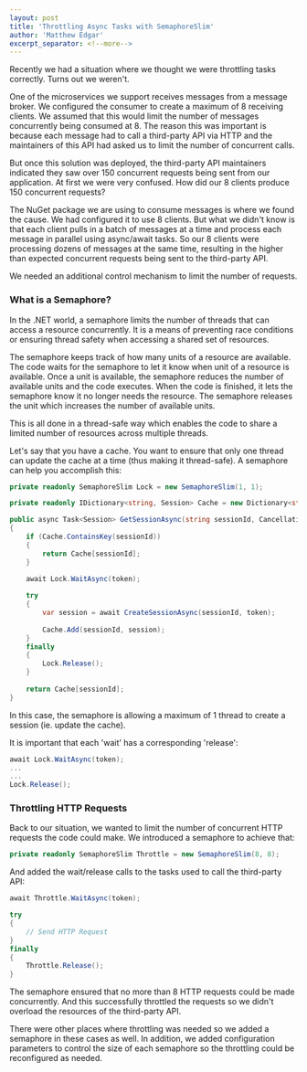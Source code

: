 ```yaml
---
layout: post
title: 'Throttling Async Tasks with SemaphoreSlim'
author: 'Matthew Edgar'
excerpt_separator: <!--more-->
---
```


Recently we had a situation where we thought we were throttling tasks correctly. Turns out we weren't.

<!--more-->

One of the microservices we support receives messages from a message broker. We configured the consumer to create a maximum of 8 receiving clients. We assumed that this would limit the number of messages concurrently being consumed at 8. The reason this was important is because each message had to call a third-party API via HTTP and the maintainers of this API had asked us to limit the number of concurrent calls. 

But once this solution was deployed, the third-party API maintainers indicated they saw over 150 concurrent requests being sent from our application. At first we were very confused. How did our 8 clients produce 150 concurrent requests? 

The NuGet package we are using to consume messages is where we found the cause. We had configured it to use 8 clients. But what we didn't know is that each client pulls in a batch of messages at a time and process each message in parallel using async/await tasks. So our 8 clients were processing dozens of messages at the same time, resulting in the higher than expected concurrent requests being sent to the third-party API.

We needed an additional control mechanism to limit the number of requests.

### What is a Semaphore?

In the .NET world, a semaphore limits the number of threads that can access a resource concurrently. It is a means of preventing race conditions or ensuring thread safety when accessing a shared set of resources. 

The semaphore keeps track of how many units of a resource are available. The code waits for the semaphore to let it know when unit of a resource is available. Once a unit is available, the semaphore reduces the number of available units and the code executes. When the code is finished, it lets the semaphore know it no longer needs the resource. The semaphore releases the unit which increases the number of available units.

This is all done in a thread-safe way which enables the code to share a limited number of resources across multiple threads.

Let's say that you have a cache. You want to ensure that only one thread can update the cache at a time (thus making it thread-safe). A semaphore can help you accomplish this:

```csharp
private readonly SemaphoreSlim Lock = new SemaphoreSlim(1, 1);

private readonly IDictionary<string, Session> Cache = new Dictionary<string, Session>();

public async Task<Session> GetSessionAsync(string sessionId, CancellationToken token)
{
    if (Cache.ContainsKey(sessionId))
    {
        return Cache[sessionId];
    }
    
    await Lock.WaitAsync(token);

    try
    {
        var session = await CreateSessionAsync(sessionId, token);
        
        Cache.Add(sessionId, session);
    }
    finally
    {
        Lock.Release();
    }
    
    return Cache[sessionId];
}
```

In this case, the semaphore is allowing a maximum of 1 thread to create a session (ie. update the cache).

It is important that each 'wait' has a corresponding 'release':

```csharp
await Lock.WaitAsync(token);
...
...
Lock.Release();
```

### Throttling HTTP Requests

Back to our situation, we wanted to limit the number of concurrent HTTP requests the code could make. We introduced a semaphore to achieve that:

```csharp
private readonly SemaphoreSlim Throttle = new SemaphoreSlim(8, 8); 
```

And added the wait/release calls to the tasks used to call the third-party API:

```csharp
await Throttle.WaitAsync(token);

try
{
    // Send HTTP Request
}
finally
{
    Throttle.Release();
}
```

The semaphore ensured that no more than 8 HTTP requests could be made concurrently. And this successfully throttled the requests so we didn't overload the resources of the third-party API.

There were other places where throttling was needed so we added a semaphore in these cases as well. In addition, we added configuration parameters to control the size of each semaphore so the throttling could be reconfigured as needed. 
